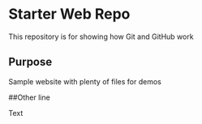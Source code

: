 # Starter Web Repo

This repository is for showing how Git and GitHub work

## Purpose

Sample website with plenty of files for demos

##Other line

Text
